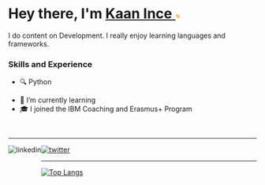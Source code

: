 <h1>Hey there, I'm <a  href="https://github.com/tanyagupta0201/">Kaan Ince </a> <img  src="https://raw.githubusercontent.com/ABSphreak/ABSphreak/master/gifs/Hi.gif" width="10px"></h1>
I do content on Development. I really enjoy learning languages and frameworks.

### Skills and  Experience

* 🔍 Python



- 🌱 I’m currently learning  
- 🎓 I joined the IBM Coaching and Erasmus+ Program 
<br>
<hr>

<a href="https://www.linkedin.com/in/kaaniince/" target="blank"><img align="left" alt='linkedin' src="https://cdn.jsdelivr.net/npm/simple-icons@3.0.1/icons/linkedin.svg" height="55" widht="55"/></a>


<a href="https://twitter.com/iincekaan" target="blank"><img align="mid" alt='twitter' src="https://cdn.jsdelivr.net/npm/simple-icons@3.0.1/icons/twitter.svg" height="55" widht="55"/></a>

 
<hr>


[![Top Langs](https://github-readme-stats.vercel.app/api/top-langs/?username=kaaniince&layout=compact)](https://github.com/kaaniince/github-readme-stats)

